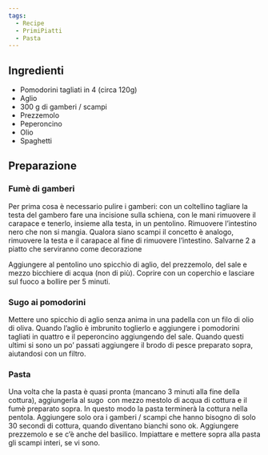 ```yaml
---
tags:
  - Recipe
  - PrimiPiatti
  - Pasta
---
```



## Ingredienti

-   Pomodorini tagliati in 4 (circa 120g)
-   Aglio
-   300 g di gamberi / scampi
-   Prezzemolo
-   Peperoncino
-   Olio
-   Spaghetti

## Preparazione

### Fumè di gamberi

Per prima cosa è necessario pulire i gamberi: con un coltellino tagliare la testa del gambero fare una incisione sulla schiena, con le mani rimuovere il carapace e tenerlo, insieme alla testa, in un pentolino. Rimuovere l’intestino nero che non si mangia. Qualora siano scampi il concetto è analogo, rimuovere la testa e il carapace al fine di rimuovere l’intestino. Salvarne 2 a piatto che serviranno come decorazione

Aggiungere al pentolino uno spicchio di aglio, del prezzemolo, del sale e mezzo bicchiere di acqua (non di più). Coprire con un coperchio e lasciare sul fuoco a bollire per 5 minuti.

### Sugo ai pomodorini

Mettere uno spicchio di aglio senza anima in una padella con un filo di olio di oliva. Quando l’aglio è imbrunito toglierlo e aggiungere i pomodorini tagliati in quattro e il peperoncino aggiungendo del sale. Quando questi ultimi si sono un po’ passati aggiungere il brodo di pesce preparato sopra, aiutandosi con un filtro.

### Pasta

Una volta che la pasta è quasi pronta (mancano 3 minuti alla fine della cottura), aggiungerla al sugo  con mezzo mestolo di acqua di cottura e il fumè preparato sopra. In questo modo la pasta terminerà la cottura nella pentola. Aggiungere solo ora i gamberi / scampi che hanno bisogno di solo 30 secondi di cottura, quando diventano bianchi sono ok. Aggiungere prezzemolo e se c’è anche del basilico. Impiattare e mettere sopra alla pasta gli scampi interi, se vi sono.